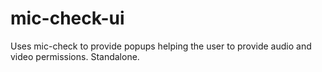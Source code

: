 # mic-check-ui
Uses mic-check to provide popups helping the user to provide audio and video permissions. Standalone.
